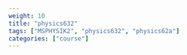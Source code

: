 ```yaml
---
weight: 10
title: "physics632"
tags: ["MSPHYSIK2", "physics632", "physics62a"]
categories: ["course"]
---
```

